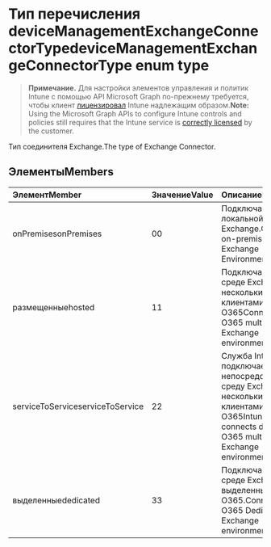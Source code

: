 # <a name="devicemanagementexchangeconnectortype-enum-type"></a><span data-ttu-id="60627-101">Тип перечисления deviceManagementExchangeConnectorType</span><span class="sxs-lookup"><span data-stu-id="60627-101">deviceManagementExchangeConnectorType enum type</span></span>

> <span data-ttu-id="60627-102">**Примечание.** Для настройки элементов управления и политик Intune с помощью API Microsoft Graph по-прежнему требуется, чтобы клиент [лицензировал](https://go.microsoft.com/fwlink/?linkid=839381) Intune надлежащим образом.</span><span class="sxs-lookup"><span data-stu-id="60627-102">**Note:** Using the Microsoft Graph APIs to configure Intune controls and policies still requires that the Intune service is [correctly licensed](https://go.microsoft.com/fwlink/?linkid=839381) by the customer.</span></span>

<span data-ttu-id="60627-103">Тип соединителя Exchange.</span><span class="sxs-lookup"><span data-stu-id="60627-103">The type of Exchange Connector.</span></span>
## <a name="members"></a><span data-ttu-id="60627-104">Элементы</span><span class="sxs-lookup"><span data-stu-id="60627-104">Members</span></span>
|<span data-ttu-id="60627-105">Элемент</span><span class="sxs-lookup"><span data-stu-id="60627-105">Member</span></span>|<span data-ttu-id="60627-106">Значение</span><span class="sxs-lookup"><span data-stu-id="60627-106">Value</span></span>|<span data-ttu-id="60627-107">Описание</span><span class="sxs-lookup"><span data-stu-id="60627-107">Description</span></span>|
|:---|:---|:---|
|<span data-ttu-id="60627-108">onPremises</span><span class="sxs-lookup"><span data-stu-id="60627-108">onPremises</span></span>|<span data-ttu-id="60627-109">0</span><span class="sxs-lookup"><span data-stu-id="60627-109">0</span></span>|<span data-ttu-id="60627-110">Подключается к локальной среды Exchange.</span><span class="sxs-lookup"><span data-stu-id="60627-110">Connects to on-premises Exchange Environment.</span></span>|
|<span data-ttu-id="60627-111">размещенные</span><span class="sxs-lookup"><span data-stu-id="60627-111">hosted</span></span>|<span data-ttu-id="60627-112">1</span><span class="sxs-lookup"><span data-stu-id="60627-112">1</span></span>|<span data-ttu-id="60627-113">Подключается к среде Exchange несколькими клиентами O365</span><span class="sxs-lookup"><span data-stu-id="60627-113">Connects to O365 multi-tenant Exchange environment</span></span>|
|<span data-ttu-id="60627-114">serviceToService</span><span class="sxs-lookup"><span data-stu-id="60627-114">serviceToService</span></span>|<span data-ttu-id="60627-115">2</span><span class="sxs-lookup"><span data-stu-id="60627-115">2</span></span>|<span data-ttu-id="60627-116">Служба Intune подключается непосредственно в среду Exchange несколькими клиентами O365</span><span class="sxs-lookup"><span data-stu-id="60627-116">Intune Service connects directly to O365 multi-tenant Exchange environment</span></span>|
|<span data-ttu-id="60627-117">выделенные</span><span class="sxs-lookup"><span data-stu-id="60627-117">dedicated</span></span>|<span data-ttu-id="60627-118">3</span><span class="sxs-lookup"><span data-stu-id="60627-118">3</span></span>|<span data-ttu-id="60627-119">Подключается к среде Exchange выделенных O365.</span><span class="sxs-lookup"><span data-stu-id="60627-119">Connects to O365 Dedicated Exchange environment.</span></span>|



